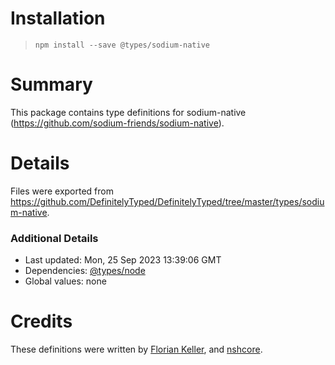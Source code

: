 # Installation
> `npm install --save @types/sodium-native`

# Summary
This package contains type definitions for sodium-native (https://github.com/sodium-friends/sodium-native).

# Details
Files were exported from https://github.com/DefinitelyTyped/DefinitelyTyped/tree/master/types/sodium-native.

### Additional Details
 * Last updated: Mon, 25 Sep 2023 13:39:06 GMT
 * Dependencies: [@types/node](https://npmjs.com/package/@types/node)
 * Global values: none

# Credits
These definitions were written by [Florian Keller](https://github.com/ffflorian), and [nshcore](https://github.com/nshcore).
